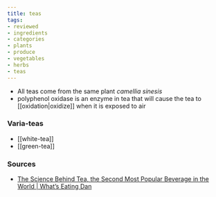 ```yaml
---
title: teas
tags:
- reviewed
- ingredients
- categories
- plants
- produce
- vegetables
- herbs
- teas
---
```


* All teas come from the same plant _camellia sinesis_
* polyphenol oxidase is an enzyme in tea that will cause the tea to [[oxidation|oxidize]] when it is exposed to air

### Varia-teas
* [[white-tea]]
* [[green-tea]]

### Sources
* [The Science Behind Tea, the Second Most Popular Beverage in the World | What’s Eating Dan](https://www.youtube.com/watch?v=RrQVkh-gF4Y)